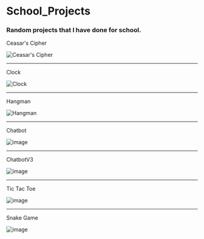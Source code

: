 # School_Projects

### Random projects that I have done for school.

Ceasar's Cipher

![Ceasar's Cipher](https://i.ibb.co/pbkwqwZ/Cesar-s-Cipher.png)

---

Clock

![Clock](https://i.ibb.co/bBhwgxL/Clock.png)

---

Hangman

![Hangman](https://i.ibb.co/kGQbGJt/Hangman.png)

---

Chatbot

![image](https://user-images.githubusercontent.com/113266554/214356217-83946d17-b23c-48ef-894f-13034459b6df.png)

---

ChatbotV3

![image](https://user-images.githubusercontent.com/113266554/214452222-2552250a-b1af-4d99-b051-e7fc7160b065.png)

---

Tic Tac Toe

![image](https://user-images.githubusercontent.com/113266554/222453409-e1b93634-603c-4744-945e-987aed579d82.png)

---

Snake Game

![image](https://github.com/Neplooo/School_Projects/assets/113266554/4921e941-f9e0-4ca3-a922-b4309382dd14)

